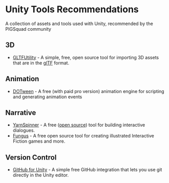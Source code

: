 # Unity Tools Recommendations

A collection of assets and tools used with Unity, recommended by the PIGSquad community

## 3D

- [GLTFUtility](https://github.com/Siccity/GLTFUtility) - A simple, free, open source tool for importing 3D assets that are in the [glTF](https://www.khronos.org/gltf/) format.

## Animation

- [DOTween](https://assetstore.unity.com/packages/tools/animation/dotween-hotween-v2-27676) - A free (with paid pro version) animation engine for scripting and generating animation events

## Narrative

- [YarnSpinner](https://yarnspinner.dev/) - A free ([open source](https://github.com/YarnSpinnerTool/YarnSpinner)) tool for building interactive dialogues.
- [Fungus](https://github.com/snozbot/fungus) - A free open source tool for creating illustrated Interactive Fiction games and more.

## Version Control

- [GitHub for Unity](https://unity.github.com/) - A simple free GitHub integration that lets you use git directly in the Unity editor.
